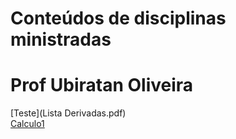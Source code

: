 # Conteúdos de disciplinas ministradas
# Prof Ubiratan Oliveira
[Teste](Lista Derivadas.pdf)  
[Calculo1](Calculo1.md)
